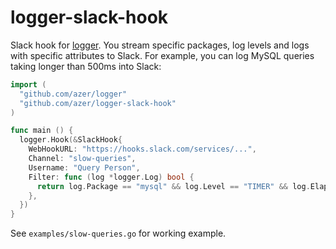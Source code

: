 # logger-slack-hook

Slack hook for [logger](https://github.com/azer/logger).
You stream specific packages, log levels and logs with specific attributes to Slack.
For example, you can log MySQL queries taking longer than 500ms into Slack:

```go
import (
  "github.com/azer/logger"
  "github.com/azer/logger-slack-hook"
)

func main () {
  logger.Hook(&SlackHook{
    WebHookURL: "https://hooks.slack.com/services/...",
    Channel: "slow-queries",
    Username: "Query Person",
    Filter: func (log *logger.Log) bool {
      return log.Package == "mysql" && log.Level == "TIMER" && log.Elapsed >= 500
    },
  })
}
```

See `examples/slow-queries.go` for working example.
